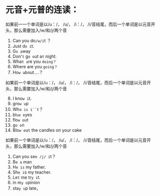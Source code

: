 # 元音+元普的连读：
如果前一一个单词是以/u：/， /u/， /i：/， /i/音结尾，而后一个单词是以元音开头，那么需要加入/w/和/j/两个音
1. Can you do`/w/i`t ？
2. Just d`o i`t.
3. G`o a`way
4. Don'`t` g`o o`ut a`t` night.
5. Wha`t a`re you `doing？`
6. Where are you `going？`
7. Ho`w a`bout....？


如果前一个单词是以/u：/， /u/， /i：/， /i/音结尾，而后一个单词是以元音开头，那么需要加入/w/和/j/两个音

8. I kno`w i`t.
9. gro`w u`p
10. Wh`o is i``t`？
11. bl`ue e`yes
12. flo`w o`ut
13. g`o o`n
14. Blo`w o`u`t` the candles on your cake


如果前一个单词是以/u：/， /u/， /i：/， /i/音结尾，而后一个单词是以元音开头，那么需要加入/w/和/j/两个音

1. Can you se`e /j/ i`t？
2. B`e a` man
3. H`e is` my father.
4. Sh`e i`s my teacher.
5. Le`t` me tr`y i`t.
6. in m`y o`pinion
7. sta`y u`p late，

